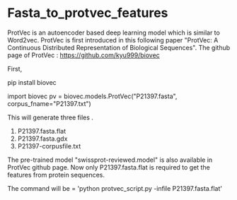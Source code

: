 # Fasta_to_protvec_features

ProtVec is an autoencoder based deep learning model which is similar to Word2vec.
ProtVec is first introduced in this following paper 
 "ProtVec: A Continuous Distributed Representation of Biological Sequences".
 The github page of ProtVec : https://github.com/kyu999/biovec
 
 First, 
 
 pip install biovec
 
 import biovec
 pv = biovec.models.ProtVec("P21397.fasta", corpus_fname="P21397.txt")
 
 This will generate three files .
 1. P21397.fasta.flat
 2. P21397.fasta.gdx
 3. P21397-corpusfile.txt
 
 The pre-trained model "swissprot-reviewed.model" is also available in ProtVec github page.
 Now only P21397.fasta.flat is required to get the features from protein sequences.
 
The command will be = 'python protvec_script.py -infile P21397.fasta.flat'
 
